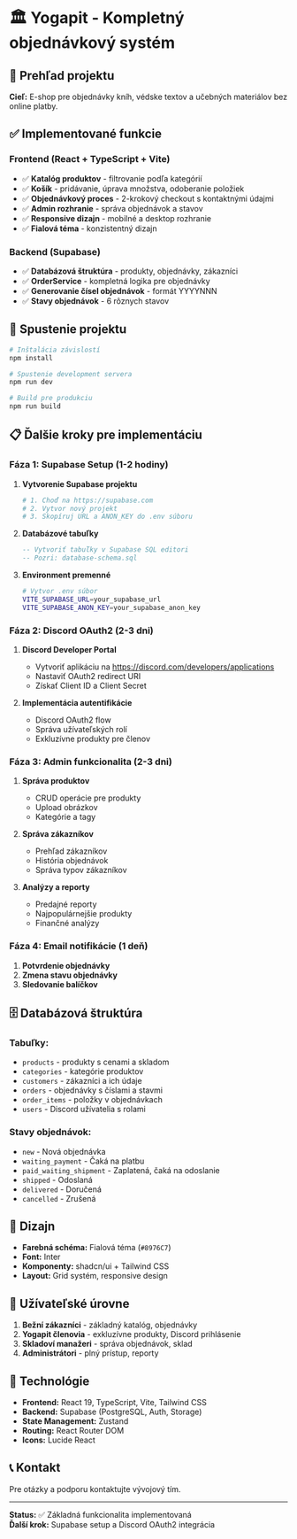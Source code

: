 # 🏛️ Yogapit - Kompletný objednávkový systém

## 🎯 Prehľad projektu

**Cieľ:** E-shop pre objednávky kníh, védske textov a učebných materiálov bez online platby.

## ✅ Implementované funkcie

### **Frontend (React + TypeScript + Vite)**
- ✅ **Katalóg produktov** - filtrovanie podľa kategórií
- ✅ **Košík** - pridávanie, úprava množstva, odoberanie položiek
- ✅ **Objednávkový proces** - 2-krokový checkout s kontaktnými údajmi
- ✅ **Admin rozhranie** - správa objednávok a stavov
- ✅ **Responsive dizajn** - mobilné a desktop rozhranie
- ✅ **Fialová téma** - konzistentný dizajn

### **Backend (Supabase)**
- ✅ **Databázová štruktúra** - produkty, objednávky, zákazníci
- ✅ **OrderService** - kompletná logika pre objednávky
- ✅ **Generovanie čísel objednávok** - formát YYYYNNN
- ✅ **Stavy objednávok** - 6 rôznych stavov

## 🚀 Spustenie projektu

```bash
# Inštalácia závislostí
npm install

# Spustenie development servera
npm run dev

# Build pre produkciu
npm run build
```

## 📋 Ďalšie kroky pre implementáciu

### **Fáza 1: Supabase Setup (1-2 hodiny)**
1. **Vytvorenie Supabase projektu**
   ```bash
   # 1. Choď na https://supabase.com
   # 2. Vytvor nový projekt
   # 3. Skopíruj URL a ANON_KEY do .env súboru
   ```

2. **Databázové tabuľky**
   ```sql
   -- Vytvoriť tabuľky v Supabase SQL editori
   -- Pozri: database-schema.sql
   ```

3. **Environment premenné**
   ```bash
   # Vytvor .env súbor
   VITE_SUPABASE_URL=your_supabase_url
   VITE_SUPABASE_ANON_KEY=your_supabase_anon_key
   ```

### **Fáza 2: Discord OAuth2 (2-3 dni)**
1. **Discord Developer Portal**
   - Vytvoriť aplikáciu na https://discord.com/developers/applications
   - Nastaviť OAuth2 redirect URI
   - Získať Client ID a Client Secret

2. **Implementácia autentifikácie**
   - Discord OAuth2 flow
   - Správa užívateľských rolí
   - Exkluzívne produkty pre členov

### **Fáza 3: Admin funkcionalita (2-3 dni)**
1. **Správa produktov**
   - CRUD operácie pre produkty
   - Upload obrázkov
   - Kategórie a tagy

2. **Správa zákazníkov**
   - Prehľad zákazníkov
   - História objednávok
   - Správa typov zákazníkov

3. **Analýzy a reporty**
   - Predajné reporty
   - Najpopulárnejšie produkty
   - Finančné analýzy

### **Fáza 4: Email notifikácie (1 deň)**
1. **Potvrdenie objednávky**
2. **Zmena stavu objednávky**
3. **Sledovanie balíčkov**

## 🗄️ Databázová štruktúra

### **Tabuľky:**
- `products` - produkty s cenami a skladom
- `categories` - kategórie produktov
- `customers` - zákazníci a ich údaje
- `orders` - objednávky s číslami a stavmi
- `order_items` - položky v objednávkach
- `users` - Discord užívatelia s rolami

### **Stavy objednávok:**
- `new` - Nová objednávka
- `waiting_payment` - Čaká na platbu
- `paid_waiting_shipment` - Zaplatená, čaká na odoslanie
- `shipped` - Odoslaná
- `delivered` - Doručená
- `cancelled` - Zrušená

## 🎨 Dizajn

- **Farebná schéma:** Fialová téma (`#8976C7`)
- **Font:** Inter
- **Komponenty:** shadcn/ui + Tailwind CSS
- **Layout:** Grid systém, responsive design

## 📱 Užívateľské úrovne

1. **Bežní zákazníci** - základný katalóg, objednávky
2. **Yogapit členovia** - exkluzívne produkty, Discord prihlásenie
3. **Skladoví manažeri** - správa objednávok, sklad
4. **Administrátori** - plný prístup, reporty

## 🔧 Technológie

- **Frontend:** React 19, TypeScript, Vite, Tailwind CSS
- **Backend:** Supabase (PostgreSQL, Auth, Storage)
- **State Management:** Zustand
- **Routing:** React Router DOM
- **Icons:** Lucide React

## 📞 Kontakt

Pre otázky a podporu kontaktujte vývojový tím.

---

**Status:** ✅ Základná funkcionalita implementovaná  
**Ďalší krok:** Supabase setup a Discord OAuth2 integrácia
